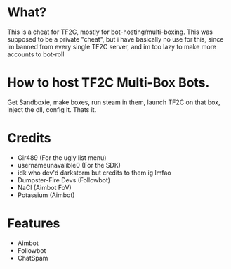 # What?
This is a cheat for TF2C, mostly for bot-hosting/multi-boxing. This was supposed to be a private "cheat", but i have basically no use for this, since im banned from every single TF2C server, and im too lazy to make more accounts to bot-roll

# How to host TF2C Multi-Box Bots.
Get Sandboxie, make boxes, run steam in them, launch TF2C on that box, inject the dll, config it. Thats it.


# Credits
- Gir489 (For the ugly list menu)
- usernameunavalible0 (For the SDK)
- idk who dev'd darkstorm but credits to them ig lmfao
- Dumpster-Fire Devs (Followbot)
- NaCl (Aimbot FoV)
- Potassium (Aimbot)

# Features
- Aimbot
- Followbot
- ChatSpam
